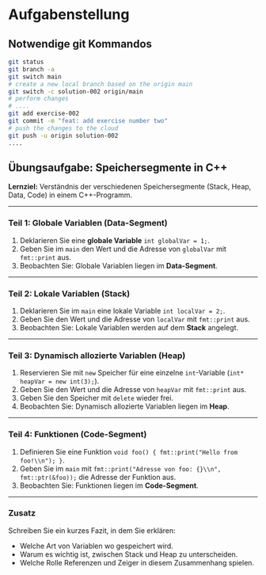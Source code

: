 # Aufgabenstellung

## Notwendige git Kommandos

```sh
git status
git branch -a
git switch main
# create a new local branch based on the origin main
git switch -c solution-002 origin/main
# perform changes
# ....
git add exercise-002
git commit -m "feat: add exercise number two"
# push the changes to the cloud
git push -u origin solution-002
....
```

## Übungsaufgabe: Speichersegmente in C++

**Lernziel:** Verständnis der verschiedenen Speichersegmente (Stack, Heap, Data, Code) in einem C++-Programm.

---

### Teil 1: Globale Variablen (Data-Segment)

1. Deklarieren Sie eine **globale Variable** `int globalVar = 1;`.
2. Geben Sie im `main` den Wert und die Adresse von `globalVar` mit `fmt::print` aus.
3. Beobachten Sie: Globale Variablen liegen im **Data-Segment**.

---

### Teil 2: Lokale Variablen (Stack)

1. Deklarieren Sie im `main` eine lokale Variable `int localVar = 2;`.
2. Geben Sie den Wert und die Adresse von `localVar` mit `fmt::print` aus.
3. Beobachten Sie: Lokale Variablen werden auf dem **Stack** angelegt.

---

### Teil 3: Dynamisch allozierte Variablen (Heap)

1. Reservieren Sie mit `new` Speicher für eine einzelne `int`-Variable (`int* heapVar = new int(3);`).
2. Geben Sie den Wert und die Adresse von `heapVar` mit `fmt::print` aus.
3. Geben Sie den Speicher mit `delete` wieder frei.
4. Beobachten Sie: Dynamisch allozierte Variablen liegen im **Heap**.

---

### Teil 4: Funktionen (Code-Segment)

1. Definieren Sie eine Funktion `void foo() { fmt::print("Hello from foo!\\n"); }`.
2. Geben Sie im `main` mit `fmt::print("Adresse von foo: {}\\n", fmt::ptr(&foo));` die Adresse der Funktion aus.
3. Beobachten Sie: Funktionen liegen im **Code-Segment**.

---

### Zusatz

Schreiben Sie ein kurzes Fazit, in dem Sie erklären:

- Welche Art von Variablen wo gespeichert wird.
- Warum es wichtig ist, zwischen Stack und Heap zu unterscheiden.
- Welche Rolle Referenzen und Zeiger in diesem Zusammenhang spielen.
